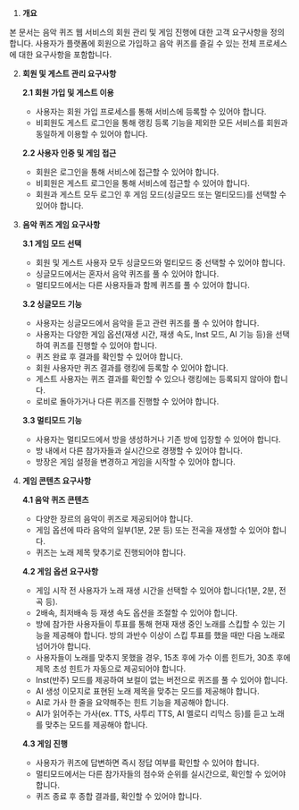 1. **개요**

본 문서는 음악 퀴즈 웹 서비스의 회원 관리 및 게임 진행에 대한 고객 요구사항을 정의합니다. 사용자가 플랫폼에 회원으로 가입하고 음악 퀴즈를 즐길 수 있는 전체 프로세스에 대한 요구사항을 포함합니다.

2. **회원 및 게스트 관리 요구사항**
    
    **2.1 회원 가입 및 게스트 이용**
    
    - 사용자는 회원 가입 프로세스를 통해 서비스에 등록할 수 있어야 합니다.
    - 비회원도 게스트 로그인을 통해 랭킹 등록 기능을 제외한 모든 서비스를 회원과 동일하게 이용할 수 있어야 합니다.
    
    **2.2 사용자 인증 및 게임 접근**
    
    - 회원은 로그인을 통해 서비스에 접근할 수 있어야 합니다.
    - 비회원은 게스트 로그인을 통해 서비스에 접근할 수 있어야 합니다.
    - 회원과 게스트 모두 로그인 후 게임 모드(싱글모드 또는 멀티모드)를 선택할 수 있어야 합니다.

3. **음악 퀴즈 게임 요구사항**
    
    **3.1 게임 모드 선택**
    
    - 회원 및 게스트 사용자 모두 싱글모드와 멀티모드 중 선택할 수 있어야 합니다.
    - 싱글모드에서는 혼자서 음악 퀴즈를 풀 수 있어야 합니다.
    - 멀티모드에서는 다른 사용자들과 함께 퀴즈를 풀 수 있어야 합니다.
    
    **3.2 싱글모드 기능**
    
    - 사용자는 싱글모드에서 음악을 듣고 관련 퀴즈를 풀 수 있어야 합니다.
    - 사용자는 다양한 게임 옵션(재생 시간, 재생 속도, Inst 모드, AI 기능 등)을 선택하여 퀴즈를 진행할 수 있어야 합니다.
    - 퀴즈 완료 후 결과를 확인할 수 있어야 합니다.
    - 회원 사용자만 퀴즈 결과를 랭킹에 등록할 수 있어야 합니다.
    - 게스트 사용자는 퀴즈 결과를 확인할 수 있으나 랭킹에는 등록되지 않아야 합니다.
    - 로비로 돌아가거나 다른 퀴즈를 진행할 수 있어야 합니다.
    
    **3.3 멀티모드 기능**
    
    - 사용자는 멀티모드에서 방을 생성하거나 기존 방에 입장할 수 있어야 합니다.
    - 방 내에서 다른 참가자들과 실시간으로 경쟁할 수 있어야 합니다.
    - 방장은 게임 설정을 변경하고 게임을 시작할 수 있어야 합니다.

4. **게임 콘텐츠 요구사항**
    
    **4.1 음악 퀴즈 콘텐츠**
    
    - 다양한 장르의 음악이 퀴즈로 제공되어야 합니다.
    - 게임 옵션에 따라 음악의 일부(1분, 2분 등) 또는 전곡을 재생할 수 있어야 합니다.
    - 퀴즈는 노래 제목 맞추기로 진행되어야 합니다.
    
    **4.2 게임 옵션 요구사항**
    
    - 게임 시작 전 사용자가 노래 재생 시간을 선택할 수 있어야 합니다(1분, 2분, 전곡 등).
    - 2배속, 최저배속 등 재생 속도 옵션을 조절할 수 있어야 합니다.
    - 방에 참가한 사용자들이 투표를 통해 현재 재생 중인 노래를 스킵할 수 있는 기능을 제공해야 합니다. 방의 과반수 이상이 스킵 투표를 했을 때만 다음 노래로 넘어가야 합니다.
    - 사용자들이 노래를 맞추지 못했을 경우, 15초 후에 가수 이름 힌트가, 30초 후에 제목 초성 힌트가 자동으로 제공되어야 합니다.
    - Inst(반주) 모드를 제공하여 보컬이 없는 버전으로 퀴즈를 풀 수 있어야 합니다.
    - AI 생성 이모지로 표현된 노래 제목을 맞추는 모드를 제공해야 합니다.
    - AI로 가사 한 줄을 요약해주는 힌트 기능을 제공해야 합니다.
    - AI가 읽어주는 가사(ex. TTS, 사투리 TTS, AI 멜로디 리믹스 등)를 듣고 노래를 맞추는 모드를 제공해야 합니다.
    
    **4.3 게임 진행**
    
    - 사용자가 퀴즈에 답변하면 즉시 정답 여부를 확인할 수 있어야 합니다.
    - 멀티모드에서는 다른 참가자들의 점수와 순위를 실시간으로, 확인할 수 있어야 합니다.
    - 퀴즈 종료 후 종합 결과를, 확인할 수 있어야 합니다.

